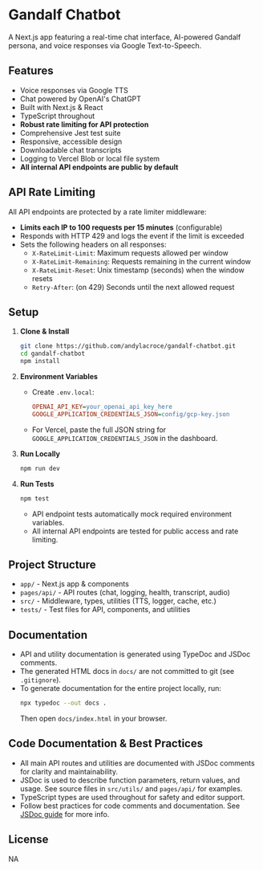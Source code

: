 # Gandalf Chatbot

A Next.js app featuring a real-time chat interface, AI-powered Gandalf persona, and voice responses via Google Text-to-Speech.

## Features

- Voice responses via Google TTS
- Chat powered by OpenAI's ChatGPT
- Built with Next.js & React
- TypeScript throughout
- **Robust rate limiting for API protection**
- Comprehensive Jest test suite
- Responsive, accessible design
- Downloadable chat transcripts
- Logging to Vercel Blob or local file system
- **All internal API endpoints are public by default**

## API Rate Limiting

All API endpoints are protected by a rate limiter middleware:

- **Limits each IP to 100 requests per 15 minutes** (configurable)
- Responds with HTTP 429 and logs the event if the limit is exceeded
- Sets the following headers on all responses:
  - `X-RateLimit-Limit`: Maximum requests allowed per window
  - `X-RateLimit-Remaining`: Requests remaining in the current window
  - `X-RateLimit-Reset`: Unix timestamp (seconds) when the window resets
  - `Retry-After`: (on 429) Seconds until the next allowed request

## Setup

1. **Clone & Install**
   ```bash
   git clone https://github.com/andylacroce/gandalf-chatbot.git
   cd gandalf-chatbot
   npm install
   ```
2. **Environment Variables**

   - Create `.env.local`:
     ```ini
     OPENAI_API_KEY=your_openai_api_key_here
     GOOGLE_APPLICATION_CREDENTIALS_JSON=config/gcp-key.json
     ```
   - For Vercel, paste the full JSON string for `GOOGLE_APPLICATION_CREDENTIALS_JSON` in the dashboard.

3. **Run Locally**

   ```bash
   npm run dev
   ```

4. **Run Tests**
   ```bash
   npm test
   ```
   - API endpoint tests automatically mock required environment variables.
   - All internal API endpoints are tested for public access and rate limiting.

## Project Structure

- `app/` - Next.js app & components
- `pages/api/` - API routes (chat, logging, health, transcript, audio)
- `src/` - Middleware, types, utilities (TTS, logger, cache, etc.)
- `tests/` - Test files for API, components, and utilities

## Documentation

- API and utility documentation is generated using TypeDoc and JSDoc comments.
- The generated HTML docs in `docs/` are not committed to git (see `.gitignore`).
- To generate documentation for the entire project locally, run:
  ```bash
  npx typedoc --out docs .
  ```
  Then open `docs/index.html` in your browser.

## Code Documentation & Best Practices

- All main API routes and utilities are documented with JSDoc comments for clarity and maintainability.
- JSDoc is used to describe function parameters, return values, and usage. See source files in `src/utils/` and `pages/api/` for examples.
- TypeScript types are used throughout for safety and editor support.
- Follow best practices for code comments and documentation. See [JSDoc guide](https://jsdoc.app/) for more info.

## License

NA
